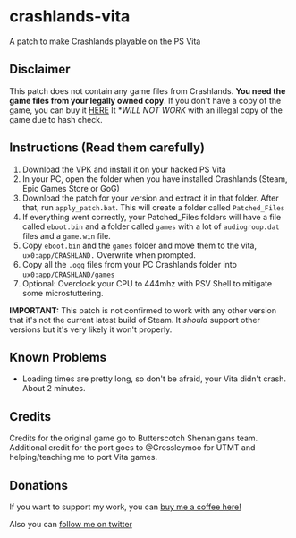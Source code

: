 # crashlands-vita
A patch to make Crashlands playable on the PS Vita

###

## Disclaimer
This patch does not contain any game files from Crashlands. **You need the game files from your legally owned copy**.
If you don't have a copy of the game, you can buy it [HERE](https://store.steampowered.com/app/1503530/Minit_Fun_Racer/)
It **WILL NOT WORK* with an illegal copy of the game due to hash check.

## Instructions (Read them carefully)
1. Download the VPK and install it on your hacked PS Vita
2. In your PC, open the folder when you have installed Crashlands (Steam, Epic Games Store or GoG)
3. Download the patch for your version and extract it in that folder. After that, run `apply_patch.bat`. This will create a folder called `Patched_Files`
4. If everything went correctly, your Patched_Files folders will have a file called `eboot.bin` and a folder called `games` with a lot of `audiogroup.dat` files and a `game.win` file.
5. Copy `eboot.bin` and the `games` folder and move them to the vita, `ux0:app/CRASHLAND.` Overwrite when prompted. 
6. Copy all the `.ogg` files from your PC Crashlands folder into `ux0:app/CRASHLAND/games` 
7. Optional: Overclock your CPU to 444mhz with PSV Shell to mitigate some microstuttering.

**IMPORTANT:** This patch is not confirmed to work with any other version that it's not the current latest build of Steam. It _should_ support other versions but it's very likely it won't properly.

## Known Problems
* Loading times are pretty long, so don't be afraid, your Vita didn't crash. About 2 minutes.

## Credits
Credits for the original game go to Butterscotch Shenanigans team.
Additional credit for the port goes to @Grossleymoo for UTMT and helping/teaching me to port Vita games.

## Donations
If you want to support my work, you can [buy me a coffee here!](https://www.buymeacoffee.com/m1s3ry)

Also you can [follow me on twitter](https://www.twitter.com/m1s3ry_)
